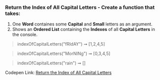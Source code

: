 ### Return the Index of All Capital Letters - Create a function that takes: 

1. One **Word** containes some **Capital** and **Small** letters as an argument. 
1. Shows an **Ordered List** containing the **Indexes** of all **Capital Letters** in the console.

> indexOfCapitalLetters("fRIdAY") ➞ [1,2,4,5]

> indexOfCapitalLetters("MorNINg") ➞ [0,3,4,5]

> indexOfCapitalLetters("rain") ➞ []

Codepen Link: [Return the Index of All Capital Letters](https://codepen.io/naveencoder/pen/oKabaG?editors=0012)